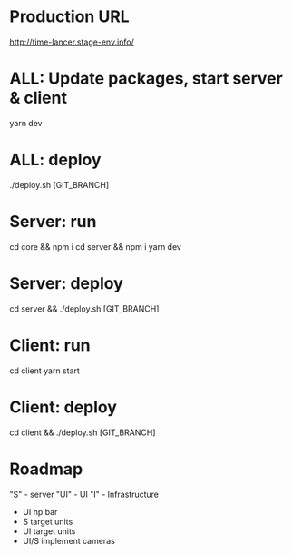 # Production URL 
http://time-lancer.stage-env.info/

# ALL: Update packages, start server & client
yarn dev

# ALL: deploy
./deploy.sh [GIT_BRANCH]

# Server: run
cd core && npm i 
cd server && npm i 
yarn dev

# Server: deploy
cd server && ./deploy.sh [GIT_BRANCH]

# Client: run 
cd client
yarn start

# Client: deploy
cd client && ./deploy.sh [GIT_BRANCH]

# Roadmap 

"S" - server
"UI" - UI
"I" - Infrastructure

- UI hp bar 
- S target units
- UI target units
- UI/S implement cameras

